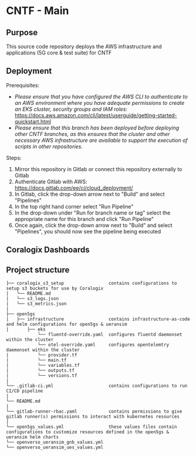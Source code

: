 # CNTF - Main

## Purpose
This source code repository deploys the AWS infrastructure and applications (5G core & test suite) for CNTF

## Deployment
Prerequisites:

* *Please ensure that you have configured the AWS CLI to authenticate to an AWS environment where you have adequate permissions to create an EKS cluster, security groups and IAM roles*: https://docs.aws.amazon.com/cli/latest/userguide/getting-started-quickstart.html
* *Please ensure that this branch has been deployed before deploying other CNTF branches, as this ensures that the cluster and other necessary AWS infrastructure are available to support the execution of scripts in other repositories.*  

Steps:
1. Mirror this repository in Gitlab or connect this repository externally to Gitlab 
2. Authenticate Gitlab with AWS: https://docs.gitlab.com/ee/ci/cloud_deployment/
3. In Gitlab, click the drop-down arrow next to "Build" and select "Pipelines"
4. In the top right hand corner select "Run Pipeline"
5. In the drop-down under "Run for branch name or tag" select the appropriate name for this branch and click "Run Pipeline"
6. Once again, click the drop-down arrow next to "Build" and select "Pipelines", you should now see the pipeline being executed

## Coralogix Dashboards

## Project structure
```
├── coralogix_s3_setup                 contains configurations to setup s3 buckets for use by Coralogix 
|   └── README.md
|   └── s3_logs.json
|   └── s3_metrics.json
|
├── open5gs
|   ├── infrastructure                 contains infrastructure-as-code and helm configurations for open5gs & ueransim
|      	├── eks
            └── fluentd-override.yaml  configures fluentd daemonset within the cluster
            └── otel-override.yaml     configures opentelemtry daemonset within the cluster
|           └── provider.tf
|           └── main.tf                    
|           └── variables.tf                
|           └── outputs.tf 
|           └── versions.tf
|
└── .gitlab-ci.yml                     contains configurations to run CI/CD pipeline
|
└── README.md  
|
└── gitlab-runner-rbac.yaml            contains permissions to give gitlab runner(s) permissions to interact with kubernetes resources 
|
└── open5gs_values.yml                 these values files contain configurations to customize resources defined in the open5gs & ueransim helm charts
└── openverso_ueransim_gnb_values.yml                 
└── openverso_ueransim_ues_values.yml                                     
```
